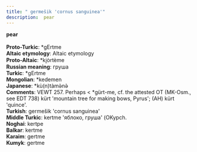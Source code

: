```yaml
---
title: " germešik 'cornus sanguinea'"
description:  pear
---
```

<p data-pagefind-weight="0.5">
<strong> pear</strong><br><br>
<strong>Proto-Turkic</strong>:  *gErtme<br>
<strong>Altaic etymology</strong>:  Altaic etymology<br>
<strong> Proto-Altaic</strong>:  *ki̯òrtème<br>
<strong>Russian meaning</strong>:  груша<br>
<strong>Turkic</strong>:  *gErtme<br>
<strong>Mongolian</strong>:  *kedemen<br>
<strong>Japanese</strong>:  *kù(n)tàmǝ̀nǝ̀<br>
<strong>Comments</strong>:  VEWT 257. Perhaps < *gürt-me, cf. the attested OT (MK-Osm., see EDT 738) kürt 'mountain tree for making bows, Pyrus'; (AH) kürt 'quince'.<br>
<strong>Turkish</strong>:  germešik 'cornus sanguinea'<br>
<strong>Middle Turkic</strong>:  kertme 'яблоко, груша' (OKypch.<br>
<strong>Noghai</strong>:  kertpe<br>
<strong>Balkar</strong>:  kertme<br>
<strong>Karaim</strong>:  gertme<br>
<strong>Kumyk</strong>:  gertme<br>

</p>
